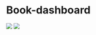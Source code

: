 # Book-dashboard

<img src="https://capsule-render.vercel.app/api?type=waving&color=auto&height=200&section=header&text=Book_Web_dashboard&fontSize=50" />

<img src="https://img.shields.io/badge/Python icon-#3776AB?style=flat&logo=Python&logoColor=white"/>
